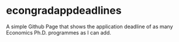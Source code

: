 # econgradappdeadlines
A simple Github Page that shows the application deadline of as many Economics Ph.D. programmes as I can add.
